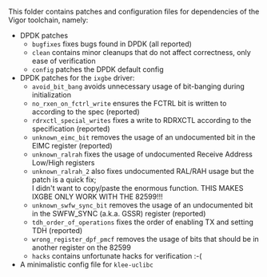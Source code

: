  This folder contains patches and configuration files for dependencies of the Vigor toolchain, namely:
- DPDK patches
  - `bugfixes` fixes bugs found in DPDK (all reported)
  - `clean` contains minor cleanups that do not affect correctness, only ease of verification
  - `config` patches the DPDK default config
- DPDK patches for the `ixgbe` driver:
  - `avoid_bit_bang` avoids unnecessary usage of bit-banging during initialization
  - `no_rxen_on_fctrl_write` ensures the FCTRL bit is written to according to the spec (reported)
  - `rdrxctl_special_writes` fixes a write to RDRXCTL according to the specification (reported)
  - `unknown_eimc_bit` removes the usage of an undocumented bit in the EIMC register (reported)
  - `unknown_ralrah` fixes the usage of undocumented Receive Address Low/High registers
  - `unknown_ralrah_2` also fixes undocumented RAL/RAH usage but the patch is a quick fix;  
    I didn't want to copy/paste the enormous function. THIS MAKES IXGBE ONLY WORK WITH THE 82599!!!
  - `unknown_swfw_sync_bit` removes the usage of an undocumented bit in the SWFW_SYNC (a.k.a. GSSR) register (reported)
  - `tdh_order_of_operations` fixes the order of enabling TX and setting TDH (reported)
  - `wrong_register_dpf_pmcf` removes the usage of bits that should be in another register on the 82599
  - `hacks` contains unfortunate hacks for verification :-(
- A minimalistic config file for `klee-uclibc`
